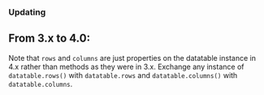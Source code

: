 ### Updating

## From 3.x to 4.0:

Note that `rows` and `columns` are just properties on the datatable instance in 4.x rather than methods as they were in 3.x. Exchange any instance of `datatable.rows()` with `datatable.rows` and `datatable.columns()` with `datatable.columns`.